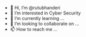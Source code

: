 - 👋 Hi, I’m @rutubhanderi
- 👀 I’m interested in Cyber Security
- 🌱 I’m currently learning ...
- 💞️ I’m looking to collaborate on ...
- 📫 How to reach me ...

<!---
rutubhanderi/rutubhanderi is a ✨ special ✨ repository because its `README.md` (this file) appears on your GitHub profile.
You can click the Preview link to take a look at your changes.
--->

